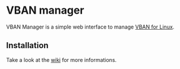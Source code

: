 # VBAN manager
VBAN Manager is a simple web interface to manage [VBAN for Linux](https://github.com/quiniouben/vban).

## Installation
Take a look at the [wiki](https://github.com/VBAN-manager/VBAN-manager/wiki/Installation) for more informations.